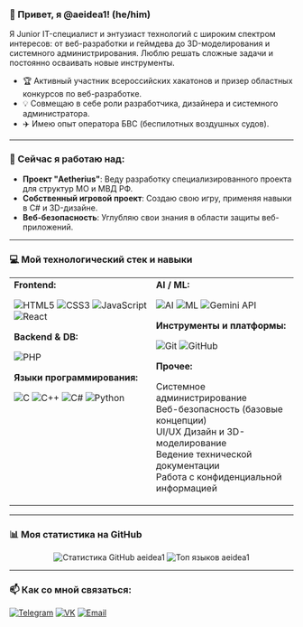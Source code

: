 ### 👋 Привет, я @aeidea1! (he/him)

Я Junior IT-специалист и энтузиаст технологий с широким спектром интересов: от веб-разработки и геймдева до 3D-моделирования и системного администрирования. Люблю решать сложные задачи и постоянно осваивать новые инструменты.

- 🏆 Активный участник всероссийских хакатонов и призер областных конкурсов по веб-разработке.
- 💡 Совмещаю в себе роли разработчика, дизайнера и системного администратора.
- ✈️ Имею опыт оператора БВС (беспилотных воздушных судов).

---

### 🔭 Сейчас я работаю над:

- **Проект "Aetherius"**: Веду разработку специализированного проекта для структур МО и МВД РФ.
- **Собственный игровой проект**: Создаю свою игру, применяя навыки в C# и 3D-дизайне.
- **Веб-безопасность**: Углубляю свои знания в области защиты веб-приложений.

---

### 💻 Мой технологический стек и навыки

<table>
  <tr>
    <td valign="top" width="50%">
      <strong>Frontend:</strong><br>
      <p>
        <img src="https://img.shields.io/badge/html5-%23E34F26.svg?style=for-the-badge&logo=html5&logoColor=white" alt="HTML5" />
        <img src="https://img.shields.io/badge/css3-%231572B6.svg?style=for-the-badge&logo=css3&logoColor=white" alt="CSS3" />
        <img src="https://img.shields.io/badge/javascript-%23323330.svg?style=for-the-badge&logo=javascript&logoColor=%23F7DF1E" alt="JavaScript" />
        <img src="https://img.shields.io/badge/react-%2320232a.svg?style=for-the-badge&logo=react&logoColor=%2361DAFB" alt="React" />
      </p>
      <strong>Backend & DB:</strong><br>
      <p>
        <img src="https://img.shields.io/badge/php-%23777BB4.svg?style=for-the-badge&logo=php&logoColor=white" alt="PHP" />
      </p>
      <strong>Языки программирования:</strong><br>
      <p>
        <img src="https://img.shields.io/badge/c-%2300599C.svg?style=for-the-badge&logo=c&logoColor=white" alt="C" />
        <img src="https://img.shields.io/badge/c++-%2300599C.svg?style=for-the-badge&logo=c%2B%2B&logoColor=white" alt="C++" />
        <img src="https://img.shields.io/badge/c%23-%23239120.svg?style=for-the-badge&logo=c-sharp&logoColor=white" alt="C#" />
        <img src="https://img.shields.io/badge/python-3670A0?style=for-the-badge&logo=python&logoColor=ffdd54" alt="Python" />
      </p>
    </td>
    <td valign="top" width="50%">
      <strong>AI / ML:</strong><br>
      <p>
        <img src="https://img.shields.io/badge/AI-%23007BFF.svg?style=for-the-badge&logo=openai&logoColor=white" alt="AI" />
        <img src="https://img.shields.io/badge/Machine%20Learning-%23FF8C00.svg?style=for-the-badge&logo=tensorflow&logoColor=white" alt="ML" />
        <img src="https://img.shields.io/badge/Gemini%20API-%234285F4.svg?style=for-the-badge" alt="Gemini API" />
      </p>
      <strong>Инструменты и платформы:</strong><br>
      <p>
        <img src="https://img.shields.io/badge/git-%23F05033.svg?style=for-the-badge&logo=git&logoColor=white" alt="Git" />
        <img src="https://img.shields.io/badge/github-%23121011.svg?style=for-the-badge&logo=github&logoColor=white" alt="GitHub" />
      </p>
      <strong>Прочее:</strong><br>
      <p>
        Системное администрирование<br>
        Веб-безопасность (базовые концепции)<br>
        UI/UX Дизайн и 3D-моделирование<br>
        Ведение технической документации<br>
        Работа с конфиденциальной информацией
      </p>
    </td>
  </tr>
</table>

---

### 📊 Моя статистика на GitHub

<p align="center">
  <img src="https://github-readme-stats.vercel.app/api?username=aeidea1&show_icons=true&theme=tokyonight&locale=ru" alt="Статистика GitHub aeidea1" />
  <img src="https://github-readme-stats.vercel.app/api/top-langs/?username=aeidea1&layout=compact&theme=tokyonight&locale=ru" alt="Топ языков aeidea1" />
</p>

---

### 📫 Как со мной связаться:

<!-- Замените [ссылка] на ваши реальные ссылки -->
<p align="left">
  <a href="[ссылка на ваш Telegram]" target="_blank"><img src="https://img.shields.io/badge/Telegram-2CA5E0?style=for-the-badge&logo=telegram&logoColor=white" alt="Telegram"/></a>
  <a href="[ссылка на ваш VK]" target="_blank"><img src="https://img.shields.io/badge/VK-4680C2?style=for-the-badge&logo=vk&logoColor=white" alt="VK"/></a>
  <a href="mailto:[ваша_почта@example.com]"><img src="https://img.shields.io/badge/Email-D14836?style=for-the-badge&logo=gmail&logoColor=white" alt="Email"/></a>
</p>
